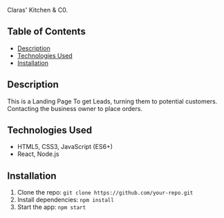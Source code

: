 Claras' Kitchen & C0.

## Table of Contents

- [Description](#description)
- [Technologies Used](#technologies-used)
- [Installation](#installation)

## Description

This is a Landing Page To get Leads, turning them to potential customers. Contacting the business owner to place orders.

## Technologies Used

- HTML5, CSS3, JavaScript (ES6+)
- React, Node.js

## Installation

1. Clone the repo: `git clone https://github.com/your-repo.git`
2. Install dependencies: `npm install`
3. Start the app: `npm start`
